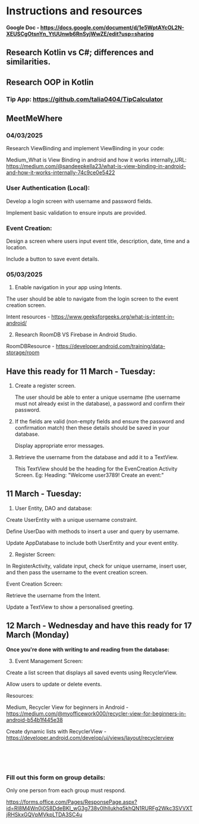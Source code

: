 # Instructions and resources

**Google Doc - https://docs.google.com/document/d/1e5WptAYcOL2N-XEUSCgOtsnYn_YtUUnwb6RnSyjWwZE/edit?usp=sharing**

## Research  Kotlin vs C#; differences and similarities. 
## Research OOP  in Kotlin 

### Tip App: https://github.com/talia0404/TipCalculator

## MeetMeWhere


### 04/03/2025

Research ViewBinding and implement ViewBinding in your code:

Medium_What is View Binding in android and how it works internally_URL: https://medium.com/@sandeepkella23/what-is-view-binding-in-android-and-how-it-works-internally-74c9ce0e5422 

### User Authentication (Local):

Develop a login screen with username and password fields.

Implement basic validation to ensure inputs are provided.


### Event Creation:

Design a screen where users input event title, description, date, time and a location. 

Include a button to save event details.

### 05/03/2025


1. Enable navigation in your app using Intents.

The user should be able to navigate from the login screen to the event creation screen.


Intent resources - https://www.geeksforgeeks.org/what-is-intent-in-android/


2. Research RoomDB VS Firebase in Android Studio.


RoomDBResource - https://developer.android.com/training/data-storage/room


## **Have this ready for 11 March - Tuesday:**


1. Create a register screen.

   The user should be able to enter a unique username (the username must not already exist in the database), a password and confirm their password.


3. If the fields are valid (non-empty fields and ensure the password and confirmation match) then these details should be saved in your database.

   Display appropriate error messages.

4. Retrieve the username from the database and add it to a TextView.

   This TextView should be the heading for the EvenCreation Activity Screen. Eg: Heading: "Welcome user3789! Create an event:"


 ##  11 March - Tuesday:

1. User Entity, DAO and database:

Create UserEntity with a unique username constraint.

Define UserDao with methods to insert a user and query by username.

Update AppDatabase to include both UserEntity and your event entity.


2. Register Screen:


In RegisterActivity, validate input, check for unique username, insert user, and then pass the username to the event creation screen.

Event Creation Screen:

Retrieve the username from the Intent.

Update a TextView to show a personalised greeting.


##  12 March - Wednesday and have this ready for 17 March (Monday)

**Once you're done with writing to and reading from the database:**


3. Event Management Screen:

Create a list screen that displays all saved events using RecyclerView.

Allow users to update or delete events.

Resources: 

Medium, Recycler View for beginners in Android - https://medium.com/@myofficework000/recycler-view-for-beginners-in-android-b54b1f445e38

Create dynamic lists with RecyclerView - https://developer.android.com/develop/ui/views/layout/recyclerview



<br>
<br>
<br>

   
### Fill out this form on group details: 

Only one person from each group must respond.

https://forms.office.com/Pages/ResponsePage.aspx?id=RI8M4Wn0j0S8DdeBKI_wG3g738v0IhlIukhq5khQN1RURFg2Wkc3SVVXTjRHSkxGQVpMVkpLTDA3SC4u 







